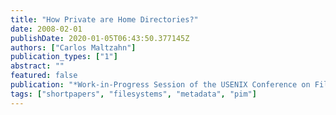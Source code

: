 ```yaml
---
title: "How Private are Home Directories?"
date: 2008-02-01
publishDate: 2020-01-05T06:43:50.377145Z
authors: ["Carlos Maltzahn"]
publication_types: ["1"]
abstract: ""
featured: false
publication: "*Work-in-Progress Session of the USENIX Conference on File and Storage Technology (FAST 2008)*"
tags: ["shortpapers", "filesystems", "metadata", "pim"]
---
```


